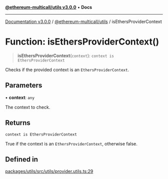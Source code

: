 [**@ethereum-multicall/utils v3.0.0**](../README.md) • **Docs**

***

[Documentation v3.0.0](../../../packages.md) / [@ethereum-multicall/utils](../README.md) / isEthersProviderContext

# Function: isEthersProviderContext()

> **isEthersProviderContext**(`context`): `context is EthersProviderContext`

Checks if the provided context is an `EthersProviderContext`.

## Parameters

• **context**: `any`

The context to check.

## Returns

`context is EthersProviderContext`

True if the context is an `EthersProviderContext`, otherwise false.

## Defined in

[packages/utils/src/utils/provider.utils.ts:29](https://github.com/niZmosis/ethereum-multicall/blob/759805f36c7ddb05e5fad0eb8478dcf22871af59/packages/utils/src/utils/provider.utils.ts#L29)
